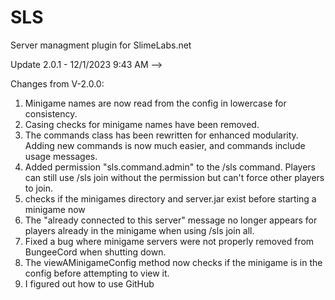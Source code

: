 # SLS
Server managment plugin for SlimeLabs.net

Update 2.0.1 - 12/1/2023 9:43 AM -->

Changes from V-2.0.0:

1. Minigame names are now read from the config in lowercase for consistency.
2. Casing checks for minigame names have been removed.
3. The commands class has been rewritten for enhanced modularity. Adding new commands is now much easier, and commands include usage messages.
4. Added permission "sls.command.admin" to the /sls command. Players can still use /sls join <minigame> without the permission but can't force other players to join.
5. checks if the minigames directory and server.jar exist before starting a minigame now
6. The "already connected to this server" message no longer appears for players already in the minigame when using /sls join <minigame> all.
7. Fixed a bug where minigame servers were not properly removed from BungeeCord when shutting down.
8. The viewAMinigameConfig method now checks if the minigame is in the config before attempting to view it.
9. I figured out how to use GitHub
